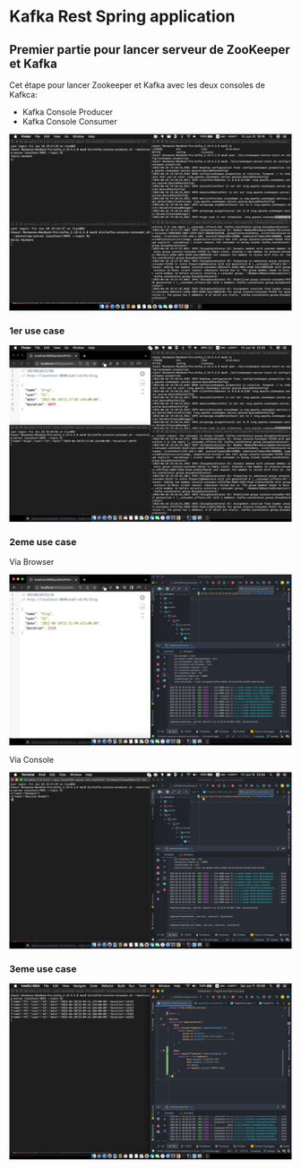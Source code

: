 # Kafka Rest Spring application

## Premier partie pour lancer serveur de ZooKeeper et Kafka
Cet étape pour lancer Zookeeper et Kafka avec les deux consoles de Kafkca:
- Kafka Console Producer
- Kafka Console Consumer

![](screens/kafka_consoles.png)

### 1er use case

![](screens/1erPartie.png)

### 2eme use case

Via Browser 

![](screens/2_UseCase_Browser.png)

Via Console

![](screens/2_UseCase_Console.png)


### 3eme use case

![](screens/3_useCase.png)

